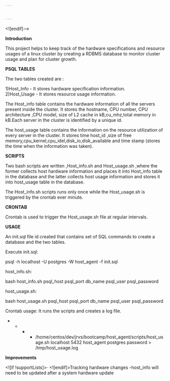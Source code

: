 ```yaml
---


---
```


<p>&lt;![endif]–&gt;</p>
<p><strong>Introduction</strong></p>
<p>This project helps to keep track of the hardware specifications and resource usages of a linux cluster by creating a RDBMS database to monitor cluster usage and plan for cluster growth.</p>
<p><strong>PSQL TABLES</strong></p>
<p>The two tables created are :</p>
<p>1)Host_Info - It stores hardware specification information.<br>
2)Host_Usage - It stores resource usage information.</p>
<p>The Host_info table contains the hardware information of all the servers present inside the cluster. It stores the hostname, CPU number, CPU architecture ,CPU model, size of L2 cache in kB,cu_mhz,total memory in kB.Each server in the cluster is identified by a unique id.</p>
<p>The host_usage table contains the information on the resource utilization of every server in the cluster. It stores time host_id ,size of free memory,cpu_kernel,cpu_idel,disk_io,disk_available and time stamp (stores the time when the information was taken).</p>
<p><strong>SCRIPTS</strong></p>
<p>Two bash scripts are written ,Host_info.sh and Host_usage.sh ,where the former collects host hardware information and places it into Host_info table in the database and the latter collects host usage information and stores it into host_usage table in the database.</p>
<p>The Host_info.sh scripts runs only once while the Host_usage.sh is triggered by the crontab ever minute.</p>
<p><strong>CRONTAB</strong></p>
<p>Crontab is used to trigger the Host_usage.sh file at regular intervals.</p>
<p><strong>USAGE</strong></p>
<p>An init.sql file id created that contains set of SQL commands to create a database and the two tables.</p>
<p>Execute init.sql:</p>
<p>psql -h localhost -U postgres -W host_agent -f init.sql</p>
<p>host_info.sh:</p>
<p>bash host_info.sh psql_host psql_port db_name psql_user psql_password</p>
<p>host_usage.sh:</p>
<p>bash host_usage.sh psql_host psql_port db_name psql_user psql_password</p>
<p>Crontab usage: It runs the scripts and creates a log file.</p>
<ul>
<li>
<ul>
<li>
<ul>
<li>
<ul>
<li>/home/centos/dev/jrvs/bootcamp/host_agent/scripts/host_usage.sh localhost 5432 host_agent postgres password &gt; /tmp/host_usage.log</li>
</ul>
</li>
</ul>
</li>
</ul>
</li>
</ul>
<p><strong>Improvements</strong></p>
<p>&lt;![if !supportLists]&gt;· &lt;![endif]&gt;Tracking hardware changes -host_info will need to be updated after a system hardware update</p>

